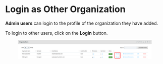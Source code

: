# Login as Other Organization

**Admin users** can login to the profile of the organization they have added.

To login to other users, click on the **Login** button.

<figure><img src="../../../.gitbook/assets/image (340).png" alt=""><figcaption></figcaption></figure>
